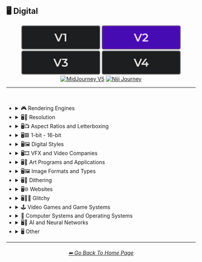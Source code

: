 <h2>🖥 Digital</h2>

<div align="center">

[<img src="/Images/Repo_Parts/Buttons/Version_Buttons/button_version_V1_inactive.webp?raw=true" alt="MidJourney V1" height="64" />](/Pages/MJ_V1/Style_Pages/Sphere/Digital.md)
[<img src="/Images/Repo_Parts/Buttons/Version_Buttons/button_version_V2_active.webp?raw=true" alt="MidJourney V2" height="64" />](/Pages/MJ_V2/Style_Pages/Sphere/Digital.md)
[<img src="/Images/Repo_Parts/Buttons/Version_Buttons/button_version_V3_inactive.webp?raw=true" alt="MidJourney V3" height="64" />](/Pages/MJ_V3/Style_Pages/Sphere/Digital.md)
[<img src="/Images/Repo_Parts/Buttons/Version_Buttons/button_version_V4_inactive.webp?raw=true" alt="MidJourney V4" height="64" />](/Pages/MJ_V4/Style_Pages/Just_The_Style/Digital.md)
<br>
[<img src="/Images/Repo_Parts/Buttons/Version_Buttons/button_version_V5_Alpha_inactive_half.webp?raw=true" alt="MidJourney V5" height="64" />](/Pages/MJ_V5/Style_Pages/Just_The_Style/Digital.md)
[<img src="/Images/Repo_Parts/Buttons/Version_Buttons/button_version_niji_inactive_half.webp?raw=true" alt="Niji Journey" height="64" />](/Pages/Niji_Journey/Style_Pages/Digital.md)

</div>

<hr>
<br>


- <details><summary>🎮 Rendering Engines</summary><p><div align="center">

	| Rendering Engine |
	| :-: |
	| <img src="/Images/MJ_V2/MidJourney_Styles_(sphere)/Wave_13/sphere_Rendering_Engine.webp?raw=true" width="256" /> |
	
	<br>

	| Octane | Cinema4D | C4D |
	| :-: | :-: | :-: |
	| <img src="/Images/MJ_V2/MidJourney_Styles_(sphere)/sphere_octane.webp?raw=true" width="256" /> | <img src="/Images/MJ_V2/MidJourney_Styles_(sphere)/sphere_Cinema4D.webp?raw=true" width="256" /> | <img src="/Images/MJ_V2/MidJourney_Styles_(sphere)/sphere_c4d.webp?raw=true/Images/MJ_V2/MidJourney_Styles_(sphere)/sphere_c4d.webp?raw=true" width="256" /> |
	
	<br>
	
	| Unreal Engine | Unity Engine |
	| :-: | :-: |
	| <img src="/Images/MJ_V2/MidJourney_Styles_(sphere)/sphere_unrealengine.webp?raw=true" width="256" /> | <img src="/Images/MJ_V2/MidJourney_Styles_(sphere)/sphere_unityengine.webp?raw=true" width="256" /> |
	
	<br>
	
	| Rendered in Houdini | Houdini-Render | Redshift Render |
	| :-: | :-: | :-: |
	| <img src="/Images/MJ_V2/MidJourney_Styles_(sphere)/sphere_RenderedInHoudini.webp?raw=true" width="256" /> | <img src="/Images/MJ_V2/MidJourney_Styles_(sphere)/sphere_Houdini-Render.webp?raw=true" width="256" /> | <img src="/Images/MJ_V2/MidJourney_Styles_(sphere)/sphere_RedshiftRender.webp?raw=true" width="256" /> |

	<br>
	
	| Blender Render | Cycles Render | OptiX-Render |
	| :-: | :-: | :-: |
	| <img src="/Images/MJ_V2/MidJourney_Styles_(sphere)/sphere_blenderrender.webp?raw=true" width="256" /> | <img src="/Images/MJ_V2/MidJourney_Styles_(sphere)/sphere_cyclesrender.webp?raw=true" width="256" /> | <img src="/Images/MJ_V2/MidJourney_Styles_(sphere)/sphere_OptiX-Render.webp?raw=true" width="256" /> |

	<br>
	
	| Povray | Vray | CryEngine |
	| :-: | :-: | :-: |
	| <img src="/Images/MJ_V2/MidJourney_Styles_(sphere)/sphere_Povray.webp?raw=true" width="256" /> | <img src="/Images/MJ_V2/MidJourney_Styles_(sphere)/sphere_vray.webp?raw=true" width="256" /> | <img src="/Images/MJ_V2/MidJourney_Styles_(sphere)/sphere_CryEngine.webp?raw=true" width="256" /> | 
	
	<br>
	
	| LuxCoreRender | Silicon Render |
	| :-: | :-: |
	| <img src="/Images/MJ_V2/MidJourney_Styles_(sphere)/sphere_LuxCoreRender.webp?raw=true" width="256" /> | <img src="/Images/MJ_V2/MidJourney_Styles_(sphere)/Wave_11/sphere_Silicon_Render.webp?raw=true" width="256" /> |

	<br>

	| MentalRay-Render | Raylectron |
	| :-: | :-: |
	| <img src="/Images/MJ_V2/MidJourney_Styles_(sphere)/sphere_MentalRay-Render.webp?raw=true" width="256" /> | <img src="/Images/MJ_V2/MidJourney_Styles_(sphere)/sphere_Raylectron.webp?raw=true" width="256" /> |

	<br>
	
	| Infini-D-Render | Zbrush | Sketchfab |
	| :-: | :-: | :-: |
	| <img src="/Images/MJ_V2/MidJourney_Styles_(sphere)/sphere_Infini-D-Render.webp?raw=true" width="256" /> | <img src="/Images/MJ_V2/MidJourney_Styles_(sphere)/sphere_Zbrush.webp?raw=true" width="256" /> | <img src="/Images/MJ_V2/MidJourney_Styles_(sphere)/sphere_Sketchfab.webp?raw=true" width="256" /> |
	
	<br>
	
	| OpenGL | DirectX |
	| :-: | :-: |
	| <img src="/Images/MJ_V2/MidJourney_Styles_(sphere)/sphere_OpenGL.webp?raw=true" width="256" /> | <img src="/Images/MJ_V2/MidJourney_Styles_(sphere)/sphere_DirectX.webp?raw=true" width="256" /> |

	<br>
	
	| Autodesk 3ds Max | SketchUp | Terragen |
	| :-: | :-: | :-: |
	| <img src="/Images/MJ_V2/MidJourney_Styles_(sphere)/sphere_Autodesk_3ds_Max.webp?raw=true" width="256" /> | <img src="/Images/MJ_V2/MidJourney_Styles_(sphere)/sphere_SketchUp.webp?raw=true" width="256" /> | <img src="/Images/MJ_V2/MidJourney_Styles_(sphere)/sphere_Terragen.webp?raw=true" width="256" /> |

	<br>
	
	| Arnold Render |
	| :-: |
	| <img src="/Images/MJ_V2/MidJourney_Styles_(sphere)/Wave_14/sphere_Arnold_Render.webp?raw=true" width="256" /> |

  </div></p></details>


- <details><summary>🖥📐 Resolution</summary><p><div align="center">

	| 4k | 8k | 16k |
	| :-: | :-: | :-: |
	| <img src="/Images/MJ_V2/MidJourney_Styles_(sphere)/sphere_4k.webp?raw=true" width="256" /> | <img src="/Images/MJ_V2/MidJourney_Styles_(sphere)/sphere_8k.webp?raw=true" width="256" /> | <img src="/Images/MJ_V2/MidJourney_Styles_(sphere)/sphere_16k.webp?raw=true" width="256" /> |
	
	<br>
	
	| 32k | Super-Resolution |
	| :-: | :-: |
	|  <img src="/Images/MJ_V2/MidJourney_Styles_(sphere)/sphere_32k.webp?raw=true" width="256" />	| <img src="/Images/MJ_V2/MidJourney_Styles_(sphere)/sphere_Super-resolution.webp?raw=true" width="256" /> |
	
	<br>

	| UHD | Ultra-HD |
	| :-: | :-: |
	| <img src="/Images/MJ_V2/MidJourney_Styles_(sphere)/Wave_14/sphere_UHD.webp?raw=true" width="256" /> | <img src="/Images/MJ_V2/MidJourney_Styles_(sphere)/sphere_Ultra-HD.webp?raw=true" width="256" /> |

	<br>
	
	| HD | Full-HD |
	| :-: | :-: |
	| <img src="/Images/MJ_V2/MidJourney_Styles_(sphere)/sphere_HD.webp?raw=true" width="256" /> | <img src="/Images/MJ_V2/MidJourney_Styles_(sphere)/sphere_Full-HD.webp?raw=true" width="256" /> |

	<br>

	| 144p | 240p | 480p |
	| :-: | :-: | :-: |
	| <img src="/Images/MJ_V2/MidJourney_Styles_(sphere)/Wave_9/sphere_144p.webp?raw=true" width="256" /> | <img src="/Images/MJ_V2/MidJourney_Styles_(sphere)/Wave_9/sphere_240p.webp?raw=true" width="256" /> | <img src="/Images/MJ_V2/MidJourney_Styles_(sphere)/Wave_9/sphere_480p.webp?raw=true" width="256" /> |

	<br>

	| 720p | 1080p |
	| :-: | :-: |
	| <img src="/Images/MJ_V2/MidJourney_Styles_(sphere)/Wave_9/sphere_720p.webp?raw=true" width="256" /> | <img src="/Images/MJ_V2/MidJourney_Styles_(sphere)/Wave_9/sphere_1080p.webp?raw=true" width="256" /> |

	</div></p></details>



- <details><summary>🖥📺 Aspect Ratios and Letterboxing</summary><p><div align="center">

	| Fullscreen | Widescreen | Anamorphic Widescreen |
	| :-: | :-: | :-: |
	| <img src="/Images/MJ_V2/MidJourney_Styles_(sphere)/Wave_9/sphere_Fullscreen.webp?raw=true" width="256" /> | <img src="/Images/MJ_V2/MidJourney_Styles_(sphere)/Wave_9/sphere_Widescreen.webp?raw=true" width="256" /> | <img src="/Images/MJ_V2/MidJourney_Styles_(sphere)/Wave_9/sphere_Anamorphic_Widescreen.webp?raw=true" width="256" /> |

	| Pillarbox | Letterboxing | Windowbox |
	| :-: | :-: | :-: |
	| <img src="/Images/MJ_V2/MidJourney_Styles_(sphere)/Wave_9/sphere_Pillarbox.webp?raw=true" width="256" /> | <img src="/Images/MJ_V2/MidJourney_Styles_(sphere)/Wave_9/sphere_Letterboxing.webp?raw=true" width="256" /> | <img src="/Images/MJ_V2/MidJourney_Styles_(sphere)/Wave_9/sphere_Windowbox.webp?raw=true" width="256" /> |

	</div></p></details>


- <details><summary>🖥🟩 1-bit - 16-bit</summary><p><div align="center">

	| 1-bit | 2-bit | 3-bit |
	| :-: | :-: | :-: |
	| <img src="/Images/MJ_V2/MidJourney_Styles_(sphere)/sphere_1-bit.webp?raw=true" width="256" /> | <img src="/Images/MJ_V2/MidJourney_Styles_(sphere)/sphere_2-bit.webp?raw=true" width="256" /> | <img src="/Images/MJ_V2/MidJourney_Styles_(sphere)/sphere_3-bit.webp?raw=true" width="256" /> | 
	
	<br>
	
	| 4-bit | 4-bit RGB | 6-bit |
	| :-: | :-: | :-: |
	| <img src="/Images/MJ_V2/MidJourney_Styles_(sphere)/sphere_4-bit.webp?raw=true" width="256" /> | <img src="/Images/MJ_V2/MidJourney_Styles_(sphere)/sphere_4-bitRGB.webp?raw=true" width="256" /> | <img src="/Images/MJ_V2/MidJourney_Styles_(sphere)/sphere_6-bit.webp?raw=true" width="256" /> |
	
	<br>
	
	| 8-bit | 8-bit RGB |
	| :-: | :-: |
	| <img src="/Images/MJ_V2/MidJourney_Styles_(sphere)/sphere_8-bit.webp?raw=true" width="256" /> | <img src="/Images/MJ_V2/MidJourney_Styles_(sphere)/sphere_8-bitRGB.webp?raw=true" width="256" /> |
	
	<br>
	
	| 12-bit | 12-bit RGB |
	| :-: | :-: |
	| <img src="/Images/MJ_V2/MidJourney_Styles_(sphere)/sphere_12-bit.webp?raw=true" width="256" /> | <img src="/Images/MJ_V2/MidJourney_Styles_(sphere)/sphere_12-bitRGB.webp?raw=true" width="256" /> |

	<br>
	
	| 16-bit | 16-bit RGB |
	| :-: | :-: |
	| <img src="/Images/MJ_V2/MidJourney_Styles_(sphere)/sphere_16-bit.webp?raw=true" width="256" /> | <img src="/Images/MJ_V2/MidJourney_Styles_(sphere)/sphere_16-bitRGB.webp?raw=true" width="256" /> |

	</div></p></details>


- <details><summary>🖥🖼 Digital Styles</summary><p><div align="center">

	| AR | VR | HQ |
	| :-: | :-: | :-: |
	| <img src="/Images/MJ_V2/MidJourney_Styles_(sphere)/sphere_AR.webp?raw=true" width="256" /> | <img src="/Images/MJ_V2/MidJourney_Styles_(sphere)/sphere_VR.webp?raw=true" width="256" /> | <img src="/Images/MJ_V2/MidJourney_Styles_(sphere)/Wave_14/sphere_HQ.webp?raw=true" width="256" /> |

	<br>
	
    | Virtualcore | Technocore |
    | :-: | :-: |
    | <img src="/Images/MJ_V2/MidJourney_Styles_(sphere)/sphere_Virtualcore.webp?raw=true" width="256" /> | <img src="/Images/MJ_V2/MidJourney_Styles_(sphere)/sphere_Technocore.webp?raw=true" width="256" /> |

    <br>

    | Cyberspace | Cyberdelic |
    | :-: | :-: |
    | <img src="/Images/MJ_V2/MidJourney_Styles_(sphere)/Wave_11/sphere_Cyberspace.webp?raw=true" width="256" /> | <img src="/Images/MJ_V2/MidJourney_Styles_(sphere)/sphere_Cyberdelic.webp?raw=true" width="256" /> |

    <br>

	| Cyberprep | Cybernoir | Cybernetics |
	| :-: | :-: | :-: |
	| <img src="/Images/MJ_V2/MidJourney_Styles_(sphere)/sphere_Cyberprep.webp?raw=true" width="256" /> | <img src="/Images/MJ_V2/MidJourney_Styles_(sphere)/Wave_11/sphere_Cybernoir.webp?raw=true" width="256" /> | <img src="/Images/MJ_V2/MidJourney_Styles_(sphere)/Wave_14/sphere_Cybernetics.webp?raw=true" width="256" /> |

	<br>

	| Hexatron | Trillwave |
	| :-: | :-: |
	| <img src="/Images/MJ_V2/MidJourney_Styles_(sphere)/sphere_Hexatron.webp?raw=true" width="256" /> | <img src="/Images/MJ_V2/MidJourney_Styles_(sphere)/Wave_11/sphere_Trillwave.webp?raw=true" width="256" /> |

	<br>

    | Analog | Analogpunk |
    | :-: | :-: |
    | <img src="/Images/MJ_V2/MidJourney_Styles_(sphere)/Wave_13/sphere_Analog.webp?raw=true" width="256" /> | <img src="/Images/MJ_V2/MidJourney_Styles_(sphere)/sphere_Analogpunk.webp?raw=true" width="256" /> |

    <br>

    | Digital | Digitalpunk |
    | :-: | :-: |
    | <img src="/Images/MJ_V2/MidJourney_Styles_(sphere)/Wave_13/sphere_Digital.webp?raw=true" width="256" /> | <img src="/Images/MJ_V2/MidJourney_Styles_(sphere)/sphere_Digitalpunk.webp?raw=true" width="256" /> |

    <br>

	| Cyber Minimalism | Frutiger Aero | Abstract Tech |
	| :-: | :-: | :-: |
	| <img src="/Images/MJ_V2/MidJourney_Styles_(sphere)/Wave_10/sphere_Cyber_Minimalism.webp?raw=true" width="256" /> | <img src="/Images/MJ_V2/MidJourney_Styles_(sphere)/Wave_10/sphere_Frutiger_Aero.webp?raw=true" width="256" /> | <img src="/Images/MJ_V2/MidJourney_Styles_(sphere)/Wave_10/sphere_Abstract_Tech.webp?raw=true" width="256" /> |

	<br>

    | Emulated | Pixelscape |
    | :-: | :-: |
    | <img src="/Images/MJ_V2/MidJourney_Styles_(sphere)/sphere_Pixelscape.webp?raw=true" width="256" /> | <img src="/Images/MJ_V2/MidJourney_Styles_(sphere)/sphere_Emulated.webp?raw=true" width="256" /> |

	<br>

	| Memecore | Old Memecore |
	| :-: | :-: |
	| <img src="/Images/MJ_V2/MidJourney_Styles_(sphere)/Wave_9/sphere_Memecore.webp?raw=true" width="256" /> | <img src="/Images/MJ_V2/MidJourney_Styles_(sphere)/Wave_10/sphere_Old_Memecore.webp?raw=true" width="256" /> |

	<br>

	| Old Web |
	| :-: |
	| <img src="/Images/MJ_V2/MidJourney_Styles_(sphere)/Wave_10/sphere_Old_Web.webp?raw=true" width="256" /> |

	<br>

	| Algorithmic |
	| :-: |
	| <img src="/Images/MJ_V2/MidJourney_Styles_(sphere)/sphere_algorithmic.webp?raw=true" width="256" /> |

  </div></p></details>
 
- <details><summary>🖥🎞 VFX and Video Companies</summary><p><div align="center">

	| Disney | Pixar | Dreamworks |
    | :-: | :-: | :-: |
    | <img src="/Images/MJ_V2/MidJourney_Styles_(sphere)/sphere_Disney.webp?raw=true" width="256" /> | <img src="/Images/MJ_V2/MidJourney_Styles_(sphere)/sphere_Pixar.webp?raw=true" width="256" /> | <img src="/Images/MJ_V2/MidJourney_Styles_(sphere)/sphere_Dreamworks.webp?raw=true" width="256" /> |

    | IMAX | Imageworks | Framestore |
    | :-: | :-: | :-: |
    | <img src="/Images/MJ_V2/MidJourney_Styles_(sphere)/sphere_IMAX.webp?raw=true" width="256" /> | <img src="/Images/MJ_V2/MidJourney_Styles_(sphere)/sphere_Imageworks.webp?raw=true" width="256" /> | <img src="/Images/MJ_V2/MidJourney_Styles_(sphere)/sphere_Framestore.webp?raw=true" width="256" /> |

    | Pixomondo | Luma Pictures | Criterion Collection |
    | :-: | :-: | :-: |
    | <img src="/Images/MJ_V2/MidJourney_Styles_(sphere)/sphere_Pixomondo.webp?raw=true" width="256" /> | <img src="/Images/MJ_V2/MidJourney_Styles_(sphere)/sphere_Luma_Pictures.webp?raw=true" width="256" /> | <img src="/Images/MJ_V2/MidJourney_Styles_(sphere)/sphere_Criterion_Collection.webp?raw=true" width="256" /> |

  </div></p></details>

- <details><summary>🖥🎨 Art Programs and Applications</summary><p><div align="center">

	| Program | App | Application |
	| :-: | :-: | :-: |
	| <img src="/Images/MJ_V2/MidJourney_Styles_(sphere)/Wave_13/sphere_Program.webp?raw=true" width="256" /> | <img src="/Images/MJ_V2/MidJourney_Styles_(sphere)/Wave_13/sphere_App.webp?raw=true" width="256" /> | <img src="/Images/MJ_V2/MidJourney_Styles_(sphere)/Wave_13/sphere_Application.webp?raw=true" width="256" /> |
	
	<br>

	| Microsoft Paint | MSPaint | Drawn in Kid Pix |
	| :-: | :-: | :-: |
	| <img src="/Images/MJ_V2/MidJourney_Styles_(sphere)/sphere_MicrosoftPaint.webp?raw=true" width="256" /> | <img src="/Images/MJ_V2/MidJourney_Styles_(sphere)/sphere_MSPaint.webp?raw=true" width="256" /> | <img src="/Images/MJ_V2/MidJourney_Styles_(sphere)/sphere_Drawn_in_Kid_Pix.webp?raw=true" width="256" /> |
	
	<br>
	
	| Photoshop | Adobe Lightroom | Drawn in Illustrator |
	| :-: | :-: | :-: |
	| <img src="/Images/MJ_V2/MidJourney_Styles_(sphere)/sphere_photoshop.webp?raw=true" width="256" /> | <img src="/Images/MJ_V2/MidJourney_Styles_(sphere)/sphere_Adobe_Lightroom.webp?raw=true" width="256" /> | <img src="/Images/MJ_V2/MidJourney_Styles_(sphere)/sphere_Drawn_in_Illustrator.webp?raw=true" width="256" /> |

	<br>

	| Adobe Premier | After Effects |
	| :-: | :-: |
	| <img src="/Images/MJ_V2/MidJourney_Styles_(sphere)/sphere_Adobe_Premier.webp?raw=true" width="256" /> | <img src="/Images/MJ_V2/MidJourney_Styles_(sphere)/sphere_After_Effects.webp?raw=true" width="256" /> |

	<br>

    | Adobe Flash | Shockwave Flashplayer |
    | :-: | :-: |
    | <img src="/Images/MJ_V2/MidJourney_Styles_(sphere)/sphere_Adobe_Flash.webp?raw=true" width="256" /> | <img src="/Images/MJ_V2/MidJourney_Styles_(sphere)/sphere_Shockwave_Flashplayer.webp?raw=true" width="256" /> |

	<br>

	| Drawn in Paint.NET | Drawn in GIMP | Drawn in Photo-Paint-X5 |
    | :-: | :-: | :-: |
    | <img src="/Images/MJ_V2/MidJourney_Styles_(sphere)/sphere_Drawn_in_Paint.NET.webp?raw=true" width="256" /> | <img src="/Images/MJ_V2/MidJourney_Styles_(sphere)/sphere_Drawn_in_GIMP.webp?raw=true" width="256" /> | <img src="/Images/MJ_V2/MidJourney_Styles_(sphere)/sphere_Drawn_in_Photo-Paint-X5.webp?raw=true" width="256" /> |

	<br>

	| Drawn in Aseprite | Drawn in Pyxel Edit |
    | :-: | :-: |
    | <img src="/Images/MJ_V2/MidJourney_Styles_(sphere)/sphere_Drawn_in_Aseprite.webp?raw=true" width="256" /> | <img src="/Images/MJ_V2/MidJourney_Styles_(sphere)/sphere_Drawn_in_Pyxel_Edit.webp?raw=true" width="256" /> |

  </div></p></details>



- <details><summary>🖥🖼 Image Formats and Types</summary><p><div align="center">

	| Graphic | Graphics |
	| :-: | :-: |
	| <img src="/Images/MJ_V2/MidJourney_Styles_(sphere)/Wave_13/sphere_Graphic.webp?raw=true" width="256" /> | <img src="/Images/MJ_V2/MidJourney_Styles_(sphere)/Wave_13/sphere_Graphics.webp?raw=true" width="256" /> |
	
	<br>
	
	| Picture | Image |
	| :-: | :-: |
	| <img src="/Images/MJ_V2/MidJourney_Styles_(sphere)/Wave_13/sphere_Picture.webp?raw=true" width="256" /> | <img src="/Images/MJ_V2/MidJourney_Styles_(sphere)/Wave_13/sphere_Image.webp?raw=true" width="256" /> |
	
	<br>

	| Raster | Vector Graphics |
	| :-: | :-: |
	| <img src="/Images/MJ_V2/MidJourney_Styles_(sphere)/sphere_raster.webp?raw=true" width="256" /> | <img src="/Images/MJ_V2/MidJourney_Styles_(sphere)/sphere_vectorgraphics.webp?raw=true" width="256" /> |
	
	<br>
	
	| Bitmap | Jpeg | Icon |
	| :-: | :-: | :-: |
	| <img src="/Images/MJ_V2/MidJourney_Styles_(sphere)/sphere_bitmap.webp?raw=true" width="256" /> | <img src="/Images/MJ_V2/MidJourney_Styles_(sphere)/sphere_jpeg.webp?raw=true" width="256" /> | <img src="/Images/MJ_V2/MidJourney_Styles_(sphere)/sphere_icon.webp?raw=true" width="256" /> |
	
	<br>

	| Animated GIF | Video |
	| :-: | :-: |
	| <img src="/Images/MJ_V2/MidJourney_Styles_(sphere)/Wave_10/sphere_Animated_GIF.webp?raw=true" width="256" /> | <img src="/Images/MJ_V2/MidJourney_Styles_(sphere)/Wave_13/sphere_Video.webp?raw=true" width="256" /> |

	<br>

	| Render | Rendered | Rendering |
	| :-: | :-: | :-: |
	| <img src="/Images/MJ_V2/MidJourney_Styles_(sphere)/Wave_13/sphere_Render.webp?raw=true" width="256" /> | <img src="/Images/MJ_V2/MidJourney_Styles_(sphere)/Wave_13/sphere_Rendered.webp?raw=true" width="256" /> | <img src="/Images/MJ_V2/MidJourney_Styles_(sphere)/Wave_13/sphere_Rendering.webp?raw=true" width="256" /> |
	
	<br>

	| 3D Model | 3D Render | Precision Rendering |
	| :-: | :-: | :-: |
	| <img src="/Images/MJ_V2/MidJourney_Styles_(sphere)/sphere_3Dmodel.webp?raw=true" width="256" /> | <img src="/Images/MJ_V2/MidJourney_Styles_(sphere)/sphere_3Drender.webp?raw=true" width="256" /> | <img src="/Images/MJ_V2/MidJourney_Styles_(sphere)/sphere_Precision_Rendering.webp?raw=true" width="256" /> |
	
	<br>
	
	| Wiremap | Lowpoly | Low Poly |
	| :-: | :-: | :-: |
	| <img src="/Images/MJ_V2/MidJourney_Styles_(sphere)/sphere_Wiremap.webp?raw=true" width="256" /> | <img src="/Images/MJ_V2/MidJourney_Styles_(sphere)/sphere_Lowpoly.webp?raw=true" width="256" /> | <img src="/Images/MJ_V2/MidJourney_Styles_(sphere)/sphere_Low_Poly.webp?raw=true" width="256" /> |

	<br>

	| Pre-Rendered Graphics | Physically Based Rendering |
    | :-: | :-: |
    | <img src="/Images/MJ_V2/MidJourney_Styles_(sphere)/sphere_Pre-rendered_graphics.webp?raw=true" width="256" /> | <img src="/Images/MJ_V2/MidJourney_Styles_(sphere)/sphere_Physically_Based_Rendering.webp?raw=true" width="256" /> |

    <br>
	
	| Holographic | Holography |
	| :-: | :-: |
	| <img src="/Images/MJ_V2/MidJourney_Styles_(sphere)/sphere_holographic.webp?raw=true" width="256" /> | <img src="/Images/MJ_V2/MidJourney_Styles_(sphere)/sphere_Holography.webp?raw=true" width="256" /> |
	
	<br>
	
	| Texture | Seamless Texture |
	| :-: | :-: |
	| <img src="/Images/MJ_V2/MidJourney_Styles_(sphere)/Wave_13/sphere_Texture.webp?raw=true" width="256" /> | <img src="/Images/MJ_V2/MidJourney_Styles_(sphere)/Wave_13/sphere_Seamless_Texture.webp?raw=true" width="256" /> |
	
	<br>

	| Digital Art | Pixel Art | Voxel Art |
	| :-: | :-: | :-: |
	| <img src="/Images/MJ_V2/MidJourney_Styles_(sphere)/sphere_digitalart.webp?raw=true" width="256" /> | <img src="/Images/MJ_V2/MidJourney_Styles_(sphere)/sphere_pixelart.webp?raw=true" width="256" /> | <img src="/Images/MJ_V2/MidJourney_Styles_(sphere)/sphere_voxelart.webp?raw=true" width="256" /> | 
	
	<br>

	| Pixel-Perfect | ASCII | Tilemap |
	| :-: | :-: | :-: |
	| <img src="/Images/MJ_V2/MidJourney_Styles_(sphere)/sphere_Pixel-Perfect.webp?raw=true" width="256" /> | <img src="/Images/MJ_V2/MidJourney_Styles_(sphere)/sphere_ASCII.webp?raw=true" width="256" /> | <img src="/Images/MJ_V2/MidJourney_Styles_(sphere)/sphere_tilemap.webp?raw=true" width="256" /> |
	
	<br>
	
	| Meme | NFT | Clip Art |
	| :-: | :-: | :-: |
	| <img src="/Images/MJ_V2/MidJourney_Styles_(sphere)/sphere_Meme.webp?raw=true" width="256" /> | <img src="/Images/MJ_V2/MidJourney_Styles_(sphere)/sphere_NFT.webp?raw=true" width="256" /> | <img src="/Images/MJ_V2/MidJourney_Styles_(sphere)/sphere_Clip_Art.webp?raw=true" width="256" /> |
	
	<br>
	
	| Photomontage | Stock Photo | Wallpaper |
	| :-: | :-: | :-: |
	| <img src="/Images/MJ_V2/MidJourney_Styles_(sphere)/sphere_Photomontage.webp?raw=true" width="256" /> | <img src="/Images/MJ_V2/MidJourney_Styles_(sphere)/sphere_Stock_Photo.webp?raw=true" width="256" /> | <img src="/Images/MJ_V2/MidJourney_Styles_(sphere)/sphere_Wallpaper.webp?raw=true" width="256" /> |

	<br>

	| Procedural Texture | Algorithmic Art | Character Design |
	| :-: | :-: | :-: |
	| <img src="/Images/MJ_V2/MidJourney_Styles_(sphere)/sphere_Procedural_Texture.webp?raw=true" width="256" /> | <img src="/Images/MJ_V2/MidJourney_Styles_(sphere)/sphere_Algorithmic_Art.webp?raw=true" width="256" /> | <img src="/Images/MJ_V2/MidJourney_Styles_(sphere)/Wave_12/sphere_Character_Design.webp?raw=true" width="256" /> |

	<br>
	
	| Creative Commons Attribution |
	| :-: |
	| <img src="/Images/MJ_V2/MidJourney_Styles_(sphere)/Wave_14/sphere_Creative_Commons_Attribution.webp?raw=true" width="256" /> |

  </div></p></details>



- <details><summary>🖥🏁 Dithering</summary><p><div align="center">

	| Dither | Dithering |
	| :-: | :-: |
	| <img src="/Images/MJ_V2/MidJourney_Styles_(sphere)/Wave_13/sphere_Dither.webp?raw=true" width="256" /> | <img src="/Images/MJ_V2/MidJourney_Styles_(sphere)/sphere_dithering.webp?raw=true" width="256" /> |
	
	<br>

	| Floyd–Steinberg Dithering | Bayer-Matrix Dithering |
	| :-: | :-: |
	| <img src="/Images/MJ_V2/MidJourney_Styles_(sphere)/sphere_FloydSteinberg_Dithering.webp?raw=true" width="256" /> | <img src="/Images/MJ_V2/MidJourney_Styles_(sphere)/sphere_Bayer-Matrix_Dithering.webp?raw=true" width="256" /> |

	<br>

	| 2x2-Bayer-Matrix Dithering | 4x4-Bayer-Matrix Dithering | 8x8-Bayer-Matrix Dithering |
	| :-: | :-: | :-: |
	| <img src="/Images/MJ_V2/MidJourney_Styles_(sphere)/sphere_2x2-Bayer-Matrix_Dithering.webp?raw=true" width="256" /> | <img src="/Images/MJ_V2/MidJourney_Styles_(sphere)/sphere_4x4-Bayer-Matrix_Dithering.webp?raw=true" width="256" /> | <img src="/Images/MJ_V2/MidJourney_Styles_(sphere)/sphere_8x8-Bayer-Matrix_Dithering.webp?raw=true" width="256" /> |

	<br>

	| Burkes Dithering | Stucki Dithering | Atkinson Dithering |
	| :-: | :-: | :-: |
	| <img src="/Images/MJ_V2/MidJourney_Styles_(sphere)/sphere_Burkes_Dithering.webp?raw=true" width="256" /> | <img src="/Images/MJ_V2/MidJourney_Styles_(sphere)/sphere_Stucki_Dithering.webp?raw=true" width="256" /> | <img src="/Images/MJ_V2/MidJourney_Styles_(sphere)/sphere_Atkinson_Dithering.webp?raw=true" width="256" /> |

	<br>

	| Jarvis-Judice-Ninke Dithering | Sierra Dithering | Gradient-Based Error-Diffusion Dithering |
	| :-: | :-: | :-: |
	| <img src="/Images/MJ_V2/MidJourney_Styles_(sphere)/sphere_Jarvis-Judice-Ninke_Dithering.webp?raw=true" width="256" /> | <img src="/Images/MJ_V2/MidJourney_Styles_(sphere)/sphere_Sierra_Dithering.webp?raw=true" width="256" /> | <img src="/Images/MJ_V2/MidJourney_Styles_(sphere)/sphere_Gradient-Based_Error-Diffusion_Dithering.webp?raw=true" width="256" /> |

  </div></p></details>



- <details><summary>🖥🌐 Websites</summary><p><div align="center">

	| Website | Webbrutalism | Geocities |
	| :-: | :-: | :-: |
	| <img src="/Images/MJ_V2/MidJourney_Styles_(sphere)/sphere_Website.webp?raw=true" width="256" /> | <img src="/Images/MJ_V2/MidJourney_Styles_(sphere)/sphere_Webbrutalism.webp?raw=true" width="256" /> | <img src="/Images/MJ_V2/MidJourney_Styles_(sphere)/sphere_Geocities.webp?raw=true" width="256" /> |
	
	<br>

	| Artstation | Trending on Artstation | Polycount |
	| :-: | :-: | :-: |
	| <img src="/Images/MJ_V2/MidJourney_Styles_(sphere)/sphere_Artstation.webp?raw=true" width="256" /> | <img src="/Images/MJ_V2/MidJourney_Styles_(sphere)/sphere_TrendingonArtstation.webp?raw=true" width="256" /> | <img src="/Images/MJ_V2/MidJourney_Styles_(sphere)/Wave_9/sphere_Polycount.webp?raw=true" width="256" /> |
	
	<br>

	| DeviantArt | Flickr | Behance |
	| :-: | :-: | :-: |
	| <img src="/Images/MJ_V2/MidJourney_Styles_(sphere)/sphere_DeviantArt.webp?raw=true" width="256" /> | <img src="/Images/MJ_V2/MidJourney_Styles_(sphere)/sphere_Flickr.webp?raw=true" width="256" />  | <img src="/Images/MJ_V2/MidJourney_Styles_(sphere)/Wave_14/sphere_Behance.webp?raw=true" width="256" /> |

	<br>
	
	| Social Media |
	| :-: |
	| <img src="/Images/MJ_V2/MidJourney_Styles_(sphere)/sphere_Social_Media.webp?raw=true" width="256" /> |

	<br>

	| Art on Instagram | Instagram-Art | Artstation-Art |
	| :-: | :-: | :-: |
	| <img src="/Images/MJ_V2/MidJourney_Styles_(sphere)/sphere_ArtonInstagram.webp?raw=true" width="256" /> | <img src="/Images/MJ_V2/MidJourney_Styles_(sphere)/Wave_13/sphere_Instagram-Art.webp?raw=true" width="256" /> | <img src="/Images/MJ_V2/MidJourney_Styles_(sphere)/Wave_13/sphere_Artstation-Art.webp?raw=true" width="256" /> |
	
	<br>
	
	| CGSociety | Pixiv | Unsplash |
	| :-: | :-: | :-: |
	| <img src="/Images/MJ_V2/MidJourney_Styles_(sphere)/sphere_CGSociety.webp?raw=true" width="256" /> | <img src="/Images/MJ_V2/MidJourney_Styles_(sphere)/sphere_Pixiv.webp?raw=true" width="256" /> | <img src="/Images/MJ_V2/MidJourney_Styles_(sphere)/sphere_Unsplash.webp?raw=true" width="256" /> |

	<br>
	
	| Google Maps |
	| :-: |
	| <img src="/Images/MJ_V2/MidJourney_Styles_(sphere)/Wave_12/sphere_Google_Maps.webp?raw=true" width="256" /> |

  </div></p></details>


- <details><summary>🖥👩‍💻 Glitchy</summary><p><div align="center">

	| Glitchcore | Matrix |
	| :-: | :-: |
	| <img src="/Images/MJ_V2/MidJourney_Styles_(sphere)/sphere_Glitchcore.webp?raw=true" width="256" /> | <img src="/Images/MJ_V2/MidJourney_Styles_(sphere)/sphere_matrix.webp?raw=true" width="256" /> |

	| Glitchy | Glitching |
	| :-: | :-: |
	| <img src="/Images/MJ_V2/MidJourney_Styles_(sphere)/sphere_glitchy.webp?raw=true" width="256" /> | <img src="/Images/MJ_V2/MidJourney_Styles_(sphere)/sphere_Glitching.webp?raw=true" width="256" /> |
	
	<br>
	
	| Data Moshing | Datamoshing | Databending |
	| :-: | :-: | :-: |
	| <img src="/Images/MJ_V2/MidJourney_Styles_(sphere)/sphere_data_moshing.webp?raw=true" width="256" /> | <img src="/Images/MJ_V2/MidJourney_Styles_(sphere)/sphere_datamoshing.webp?raw=true" width="256" /> | <img src="/Images/MJ_V2/MidJourney_Styles_(sphere)/sphere_Databending.webp?raw=true" width="256" /> |
	
	<br>
	
	| Data Manipulation | Artifacting | Fuzzing |
	| :-: | :-: | :-: |
	| <img src="/Images/MJ_V2/MidJourney_Styles_(sphere)/sphere_Data_Manipulation.webp?raw=true" width="256" /> | <img src="/Images/MJ_V2/MidJourney_Styles_(sphere)/sphere_Artifacting.webp?raw=true" width="256" /> | <img src="/Images/MJ_V2/MidJourney_Styles_(sphere)/sphere_Fuzzing.webp?raw=true" width="256" /> |

  </div></p></details>


- <details><summary>🕹 Video Games and Game Systems</summary><p>

  - <details><summary>🕹🖼 Video Game Styles</summary><p><div align="center">

	| Game | Video Game | Flash Game |
	| :-: | :-: | :-: |
	| <img src="/Images/MJ_V2/MidJourney_Styles_(sphere)/Wave_13/sphere_Game.webp?raw=true" width="256" /> | <img src="/Images/MJ_V2/MidJourney_Styles_(sphere)/sphere_videogame.webp?raw=true" width="256" /> | <img src="/Images/MJ_V2/MidJourney_Styles_(sphere)/sphere_Flash_Game.webp?raw=true" width="256" /> |
	
	<br>
	
	| HD Mod |
	| :-: |
	| <img src="/Images/MJ_V2/MidJourney_Styles_(sphere)/sphere_HD_Mod.webp?raw=true" width="256" /> |
	
	<br>
	
	| Gamercore | Nintencore | Nintendo |
	| :-: | :-: | :-: |
	| <img src="/Images/MJ_V2/MidJourney_Styles_(sphere)/sphere_Gamercore.webp?raw=true" width="256" /> | <img src="/Images/MJ_V2/MidJourney_Styles_(sphere)/sphere_Nintencore.webp?raw=true" width="256" /> | <img src="/Images/MJ_V2/MidJourney_Styles_(sphere)/Wave_14/sphere_Nintendo.webp?raw=true" width="256" /> |
	
	<br>
	
	| Tetris | Pacman |
	| :-: | :-: |
	| <img src="/Images/MJ_V2/MidJourney_Styles_(sphere)/sphere_Tetris.webp?raw=true" width="256" /> | <img src="/Images/MJ_V2/MidJourney_Styles_(sphere)/sphere_Pacman.webp?raw=true" width="256" /> |
	
	<br>
	
	| Minecraft | Terraria |
	| :-: | :-: |
	| <img src="/Images/MJ_V2/MidJourney_Styles_(sphere)/sphere_Minecraft.webp?raw=true" width="256" /> | <img src="/Images/MJ_V2/MidJourney_Styles_(sphere)/sphere_Terraria.webp?raw=true" width="256" /> |
	
	<br>
	
	| Roblox |
	| :-: |
	| <img src="/Images/MJ_V2/MidJourney_Styles_(sphere)/Wave_10/sphere_Roblox.webp?raw=true" width="256" /> |
	
	<br>
	
	| No Mans Sky |
	| :-: |
	| <img src="/Images/MJ_V2/MidJourney_Styles_(sphere)/Wave_10/sphere_No_Mans_Sky.webp?raw=true" width="256" /> |
	
	<br>
	
	| Farmville |
	| :-: |
	| <img src="/Images/MJ_V2/MidJourney_Styles_(sphere)/Wave_14/sphere_Farmville.webp?raw=true" width="256" /> |
	
	<br>
	
	| Guitar Hero |
	| :-: |
	| <img src="/Images/MJ_V2/MidJourney_Styles_(sphere)/Wave_14/sphere_Guitar_Hero.webp?raw=true" width="256" /> |
	
	<br>
	
	| Fallout | Skyrim |
	| :-: | :-: |
	| <img src="/Images/MJ_V2/MidJourney_Styles_(sphere)/sphere_Fallout.webp?raw=true" width="256" /> | <img src="/Images/MJ_V2/MidJourney_Styles_(sphere)/sphere_Skyrim.webp?raw=true" width="256" /> |
	
	<br>
	
	| Polybius | LSD-Dream-Emulator |
	| :-: | :-: |
	| <img src="/Images/MJ_V2/MidJourney_Styles_(sphere)/sphere_Polybius.webp?raw=true" width="256" /> | <img src="/Images/MJ_V2/MidJourney_Styles_(sphere)/sphere_LSD-Dream-Emulator.webp?raw=true" width="256" /> |

	</div></p></details>


  - <details><summary>🕹👾 Game System Graphics</summary><p><div align="center">

	| Atari Graphics |
	| :-: |
	| <img src="/Images/MJ_V2/MidJourney_Styles_(sphere)/sphere_AtariGraphics.webp?raw=true" width="256" /> |

	<br>

	| Atari 2600 | Atari 2600 Palette |
	| :-: | :-: |
	| <img src="/Images/MJ_V2/MidJourney_Styles_(sphere)/sphere_Atari_2600.webp?raw=true" width="256" /> | <img src="/Images/MJ_V2/MidJourney_Styles_(sphere)/sphere_Atari_2600_Palette.webp?raw=true" width="256" /> |

	<br>

	| Atari ST | Atari ST Palette |
	| :-: | :-: |
	| <img src="/Images/MJ_V2/MidJourney_Styles_(sphere)/sphere_Atari_ST.webp?raw=true" width="256" /> | <img src="/Images/MJ_V2/MidJourney_Styles_(sphere)/sphere_Atari_ST_Palette.webp?raw=true" width="256" /> |

	<br>

	| PS1 Graphics |
	| :-: |
	| <img src="/Images/MJ_V2/MidJourney_Styles_(sphere)/sphere_PS1_Graphics.webp?raw=true" width="256" /> |

	<br>

	| PS2 Graphics | PS3 Graphics |
	| :-: | :-: |
	| <img src="/Images/MJ_V2/MidJourney_Styles_(sphere)/Wave_10/sphere_PS2_Graphics.webp?raw=true" width="256" /> | <img src="/Images/MJ_V2/MidJourney_Styles_(sphere)/Wave_10/sphere_PS3_Graphics.webp?raw=true" width="256" /> |
	
	<br>
	
	| PS4 Graphics | PS5 Graphics |
	| :-: | :-: |
	| <img src="/Images/MJ_V2/MidJourney_Styles_(sphere)/Wave_10/sphere_PS4_Graphics.webp?raw=true" width="256" /> | <img src="/Images/MJ_V2/MidJourney_Styles_(sphere)/Wave_10/sphere_PS5_Graphics.webp?raw=true" width="256" /> |
	
	<br>
	
	| PSP Graphics | PS Vita Graphics |
	| :-: | :-: |
	| <img src="/Images/MJ_V2/MidJourney_Styles_(sphere)/Wave_10/sphere_PSP_Graphics.webp?raw=true" width="256" /> | <img src="/Images/MJ_V2/MidJourney_Styles_(sphere)/Wave_10/sphere_PS_Vita_Graphics.webp?raw=true" width="256" /> |
	
	<br>

	| Xbox Graphics | Xbox 360 Graphics |
	| :-: | :-: |
	| <img src="/Images/MJ_V2/MidJourney_Styles_(sphere)/Wave_10/sphere_Xbox_Graphics.webp?raw=true" width="256" /> | <img src="/Images/MJ_V2/MidJourney_Styles_(sphere)/sphere_Xbox_360_Graphics.webp?raw=true" width="256" /> |

	<br>

	| Xbox One Graphics | Xbox One X Graphics |
	| :-: | :-: |
	| <img src="/Images/MJ_V2/MidJourney_Styles_(sphere)/Wave_10/sphere_Xbox_One_Graphics.webp?raw=true" width="256" /> | <img src="/Images/MJ_V2/MidJourney_Styles_(sphere)/Wave_10/sphere_Xbox_One_X_Graphics.webp?raw=true" width="256" /> |

	<br>

	| NES | NES Palette |
	| :-: | :-: |
	| <img src="/Images/MJ_V2/MidJourney_Styles_(sphere)/sphere_NES.webp?raw=true" width="256" /> | <img src="/Images/MJ_V2/MidJourney_Styles_(sphere)/sphere_NES_Palette.webp?raw=true" width="256" /> |

	<br>

	| SNES | SNES Palette |
	| :-: | :-: |
	| <img src="/Images/MJ_V2/MidJourney_Styles_(sphere)/sphere_SNES.webp?raw=true" width="256" /> | <img src="/Images/MJ_V2/MidJourney_Styles_(sphere)/sphere_SNES_Palette.webp?raw=true" width="256" /> |

	<br>

	| Nintendo 64 Graphics | GameCube Graphics |
	| :-: | :-: |
	| <img src="/Images/MJ_V2/MidJourney_Styles_(sphere)/sphere_Nintendo_64_Graphics.webp?raw=true" width="256" /> | <img src="/Images/MJ_V2/MidJourney_Styles_(sphere)/Wave_10/sphere_GameCube_Graphics.webp?raw=true" width="256" /> |

	<br>

	| Wii Graphics | Wii U Graphics |
	| :-: | :-: |
	| <img src="/Images/MJ_V2/MidJourney_Styles_(sphere)/sphere_Wii_Graphics.webp?raw=true" width="256" /> | <img src="/Images/MJ_V2/MidJourney_Styles_(sphere)/Wave_10/sphere_Wii_U_Graphics.webp?raw=true" width="256" /> |

	<br>

	| Nintendo Switch Graphics |
	| :-: |
	| <img src="/Images/MJ_V2/MidJourney_Styles_(sphere)/Wave_10/sphere_Nintendo_Switch_Graphics.webp?raw=true" width="256" /> |

	<br>

	| Game Boy | Game Boy Palette | Gameboy Graphics |
	| :-: | :-: | :-: |
	| <img src="/Images/MJ_V2/MidJourney_Styles_(sphere)/sphere_Game_Boy.webp?raw=true" width="256" /> | <img src="/Images/MJ_V2/MidJourney_Styles_(sphere)/sphere_Game_Boy_Palette.webp?raw=true" width="256" /> | <img src="/Images/MJ_V2/MidJourney_Styles_(sphere)/Wave_10/sphere_Gameboy_Graphics.webp?raw=true" width="256" /> |

	<br>

	| Game Boy Color | Game Boy Color Palette |
	| :-: | :-: |
	| <img src="/Images/MJ_V2/MidJourney_Styles_(sphere)/sphere_Game_Boy_Color.webp?raw=true" width="256" /> | <img src="/Images/MJ_V2/MidJourney_Styles_(sphere)/sphere_Game_Boy_Color_Palette.webp?raw=true" width="256" /> |

	<br>

	| Game Boy Advance | Game Boy Advance Palette |
	| :-: | :-: |
	| <img src="/Images/MJ_V2/MidJourney_Styles_(sphere)/sphere_Game_Boy_Advance.webp?raw=true" width="256" /> | <img src="/Images/MJ_V2/MidJourney_Styles_(sphere)/sphere_Game_Boy_Advance_Palette.webp?raw=true" width="256" /> |

	<br>

	| Nintendo DS Graphics | Nintendo 3DS Graphics |
	| :-: | :-: |
	| <img src="/Images/MJ_V2/MidJourney_Styles_(sphere)/Wave_10/sphere_Nintendo_DS_Graphics.webp?raw=true" width="256" /> | <img src="/Images/MJ_V2/MidJourney_Styles_(sphere)/Wave_10/sphere_Nintendo_3DS_Graphics.webp?raw=true" width="256" /> |

	</div></p></details>

  </p></details>
  

- <details><summary>💾 Computer Systems and Operating Systems</summary><p>

  - <details><summary>💾🖥 Computer System Graphics</summary><p><div align="center">

	| PC Graphics |
	| :-: |
	| <img src="/Images/MJ_V2/MidJourney_Styles_(sphere)/Wave_10/sphere_PC_Graphics.webp?raw=true" width="256" /> |

	<br>

	| 90s Computer Graphics | 1990s Computer Graphics |
	| :-: | :-: |
	| <img src="/Images/MJ_V2/MidJourney_Styles_(sphere)/sphere_90scomputergraphics.webp?raw=true" width="256" /> | <img src="/Images/MJ_V2/MidJourney_Styles_(sphere)/sphere_1990s_Computer_Graphics.webp?raw=true" width="256" /> |
	
	<br>
	
	| Commodore 64 | Commodore 64 Palette |
	| :-: | :-: |
	| <img src="/Images/MJ_V2/MidJourney_Styles_(sphere)/sphere_Commodore_64.webp?raw=true" width="256" /> | <img src="/Images/MJ_V2/MidJourney_Styles_(sphere)/sphere_Commodore_64_Palette.webp?raw=true" width="256" /> |

	<br>

	| Commodore 128 | Commodore 128 Palette |
	| :-: | :-: |
	| <img src="/Images/MJ_V2/MidJourney_Styles_(sphere)/sphere_Commodore_128.webp?raw=true" width="256" /> | <img src="/Images/MJ_V2/MidJourney_Styles_(sphere)/sphere_Commodore_128_Palette.webp?raw=true" width="256" /> |

	<br>

	| Commodore VIC-20 | Commodore VIC-20 Palette |
	| :-: | :-: |
	| <img src="/Images/MJ_V2/MidJourney_Styles_(sphere)/sphere_Commodore_VIC-20.webp?raw=true" width="256" /> | <img src="/Images/MJ_V2/MidJourney_Styles_(sphere)/sphere_Commodore_VIC-20_Palette.webp?raw=true" width="256" /> |

	<br>

	| Amiga OCS Graphics | Teletext | Teletext Palette |
	| :-: | :-: | :-: |
	| <img src="/Images/MJ_V2/MidJourney_Styles_(sphere)/sphere_AmigaOCSGraphics.webp?raw=true" width="256" /> | <img src="/Images/MJ_V2/MidJourney_Styles_(sphere)/sphere_Teletext.webp?raw=true" width="256" /> | <img src="/Images/MJ_V2/MidJourney_Styles_(sphere)/sphere_Teletext_Palette.webp?raw=true" width="256" /> |

	<br>

	| Apple II | Apple II Palette |
	| :-: | :-: |
	| <img src="/Images/MJ_V2/MidJourney_Styles_(sphere)/sphere_Apple_II.webp?raw=true" width="256" /> | <img src="/Images/MJ_V2/MidJourney_Styles_(sphere)/sphere_Apple_II_Palette.webp?raw=true" width="256" /> |

	<br>

	| Apple IIGS | IIGS Graphics | Apple IIGS Palette |
	| :-: | :-: | :-: |
	| <img src="/Images/MJ_V2/MidJourney_Styles_(sphere)/sphere_Apple_IIgs.webp?raw=true" width="256" /> | <img src="/Images/MJ_V2/MidJourney_Styles_(sphere)/sphere_IIGSGraphics.webp?raw=true" width="256" /> | <img src="/Images/MJ_V2/MidJourney_Styles_(sphere)/sphere_Apple_IIgs_Palette.webp?raw=true" width="256" /> |

	<br>

	| ZX Spectrum | ZX Spectrum Palette |
	| :-: | :-: |
	| <img src="/Images/MJ_V2/MidJourney_Styles_(sphere)/sphere_ZX_Spectrum.webp?raw=true" width="256" /> | <img src="/Images/MJ_V2/MidJourney_Styles_(sphere)/sphere_ZX_Spectrum_Palette.webp?raw=true" width="256" /> |

	<br>

	| Mattel Aquarius | Mattel Aquarius Palette |
	| :-: | :-: |
	| <img src="/Images/MJ_V2/MidJourney_Styles_(sphere)/sphere_Mattel_Aquarius.webp?raw=true" width="256" /> | <img src="/Images/MJ_V2/MidJourney_Styles_(sphere)/sphere_Mattel_Aquarius_Palette.webp?raw=true" width="256" /> |

	</div></p></details>


  - <details><summary>💾💽 Operating Systems</summary><p><div align="center">

	| OS | Operating System |
	| :-: | :-: |
	| <img src="/Images/MJ_V2/MidJourney_Styles_(sphere)/Wave_13/sphere_OS.webp?raw=true" width="256" /> | <img src="/Images/MJ_V2/MidJourney_Styles_(sphere)/Wave_13/sphere_Operating_System.webp?raw=true" width="256" /> |
	
	<br>
	
	| DOS | MS-DOS |
	| :-: | :-: |
	| <img src="/Images/MJ_V2/MidJourney_Styles_(sphere)/sphere_DOS.webp?raw=true" width="256" /> | <img src="/Images/MJ_V2/MidJourney_Styles_(sphere)/sphere_MS-DOS.webp?raw=true" width="256" /> |

	<br>

	| Windows-95 | Windows-XP | Windows-Vista |
	| :-: | :-: | :-: |
	| <img src="/Images/MJ_V2/MidJourney_Styles_(sphere)/sphere_Windows-95.webp?raw=true" width="256" /> | <img src="/Images/MJ_V2/MidJourney_Styles_(sphere)/sphere_Windows-XP.webp?raw=true" width="256" /> | <img src="/Images/MJ_V2/MidJourney_Styles_(sphere)/sphere_Windows-Vista.webp?raw=true" width="256" /> |

	<br>

	| Windows-7 | Windows-8 |
	| :-: | :-: |
	| <img src="/Images/MJ_V2/MidJourney_Styles_(sphere)/sphere_Windows-7.webp?raw=true" width="256" /> | <img src="/Images/MJ_V2/MidJourney_Styles_(sphere)/sphere_Windows-8.webp?raw=true" width="256" /> |

	<br>

	| Windows-10 | Windows-11 |
	| :-: | :-: |
	| <img src="/Images/MJ_V2/MidJourney_Styles_(sphere)/sphere_Windows-10.webp?raw=true" width="256" /> | <img src="/Images/MJ_V2/MidJourney_Styles_(sphere)/sphere_Windows-11.webp?raw=true" width="256" /> |

	<br>

	| Classic-Mac-OS | Mac-OSX | MacOS |
	| :-: | :-: | :-: |
	| <img src="/Images/MJ_V2/MidJourney_Styles_(sphere)/sphere_Classic-Mac-OS.webp?raw=true" width="256" /> | <img src="/Images/MJ_V2/MidJourney_Styles_(sphere)/sphere_Mac-OSX.webp?raw=true" width="256" /> | <img src="/Images/MJ_V2/MidJourney_Styles_(sphere)/sphere_MacOS.webp?raw=true" width="256" /> |

	<br>

	| iOS | watchOS | WearOS |
	| :-: | :-: | :-: |
	| <img src="/Images/MJ_V2/MidJourney_Styles_(sphere)/sphere_iOS.webp?raw=true" width="256" /> | <img src="/Images/MJ_V2/MidJourney_Styles_(sphere)/sphere_watchOS.webp?raw=true" width="256" /> | <img src="/Images/MJ_V2/MidJourney_Styles_(sphere)/sphere_WearOS.webp?raw=true" width="256" /> |

	<br>

	| Unix | Linux | Ubuntu |
	| :-: | :-: | :-: |
	| <img src="/Images/MJ_V2/MidJourney_Styles_(sphere)/sphere_Unix.webp?raw=true" width="256" /> | <img src="/Images/MJ_V2/MidJourney_Styles_(sphere)/sphere_Linux.webp?raw=true" width="256" /> | <img src="/Images/MJ_V2/MidJourney_Styles_(sphere)/sphere_Ubuntu.webp?raw=true" width="256" /> |

	<br>
	
	| Chrome OS | AmigaOS |
	| :-: | :-: |
	| <img src="/Images/MJ_V2/MidJourney_Styles_(sphere)/sphere_Chrome_OS.webp?raw=true" width="256" /> | <img src="/Images/MJ_V2/MidJourney_Styles_(sphere)/sphere_AmigaOS.webp?raw=true" width="256" /> |

	</div></p></details>

  </p></details>


- <details><summary>🖥🧠 AI and Neural Networks</summary><p><div align="center">

	| AI | Neural Network |
	| :-: | :-: |
	| <img src="/Images/MJ_V2/MidJourney_Styles_(sphere)/Wave_13/sphere_AI.webp?raw=true" width="256" /> | <img src="/Images/MJ_V2/MidJourney_Styles_(sphere)/Wave_13/sphere_Neural_Network.webp?raw=true" width="256" /> |
	
	<br>

	| AI Generated | Neural Art | Neural Style Transfer |
	| :-: | :-: | :-: |
	| <img src="/Images/MJ_V2/MidJourney_Styles_(sphere)/sphere_AIGenerated.webp?raw=true" width="256" /> | <img src="/Images/MJ_V2/MidJourney_Styles_(sphere)/sphere_Neural_Art.webp?raw=true" width="256" /> | <img src="/Images/MJ_V2/MidJourney_Styles_(sphere)/sphere_Neural_Style_Transfer.webp?raw=true" width="256" /> |

	<br>

	| Deep Dream |
	| :-: |
	| <img src="/Images/MJ_V2/MidJourney_Styles_(sphere)/sphere_deepdream.webp?raw=true" width="256" /> |
	
	<br>

	| Generated by Midjourney | Generated by Dall-e | Generated by Dall-e2 |
    | :-: | :-: | :-: |
    | <img src="/Images/MJ_V2/MidJourney_Styles_(sphere)/sphere_Generated_by_Midjourney.webp?raw=true" width="256" /> | <img src="/Images/MJ_V2/MidJourney_Styles_(sphere)/sphere_Generated_by_Dall-e.webp?raw=true" width="256" /> | <img src="/Images/MJ_V2/MidJourney_Styles_(sphere)/sphere_Generated_by_Dall-e2.webp?raw=true" width="256" /> |

    <br>

    | Convolutional Features | Image Segmentation |
    | :-: | :-: |
    | <img src="/Images/MJ_V2/MidJourney_Styles_(sphere)/sphere_Convolutional_Features.webp?raw=true" width="256" /> | <img src="/Images/MJ_V2/MidJourney_Styles_(sphere)/sphere_Image_Segmentation.webp?raw=true" width="256" /> |

  </div></p></details>


- <details><summary>🖥 Other</summary><p><div align="center">

	| Network |
	| :-: |
	| <img src="/Images/MJ_V2/MidJourney_Styles_(sphere)/Wave_13/sphere_Network.webp?raw=true" width="256" /> |
	
	<br>
	
	| Cellular Automata | Conway's Game of Life |
	| :-: | :-: |
	| <img src="/Images/MJ_V2/MidJourney_Styles_(sphere)/sphere_CellularAutomata.webp?raw=true" width="256" /> | <img src="/Images/MJ_V2/MidJourney_Styles_(sphere)/sphere_ConwaysGameofLife.webp?raw=true" width="256" /> |

	<br>
	
	| Macroblock | Photoillustration |
	| :-: | :-: |
	| <img src="/Images/MJ_V2/MidJourney_Styles_(sphere)/sphere_Macroblock.webp?raw=true" width="256" /> | <img src="/Images/MJ_V2/MidJourney_Styles_(sphere)/sphere_Photoillustration.webp?raw=true" width="256" /> |

	<br>
	
	| Captcha | Recaptcha |
	| :-: | :-: |
	| <img src="/Images/MJ_V2/MidJourney_Styles_(sphere)/Wave_12/Sphere_Captcha.webp?raw=true" width="256" /> | <img src="/Images/MJ_V2/MidJourney_Styles_(sphere)/Wave_12/Sphere_Recaptcha.webp?raw=true" width="256" /> |

  </div></p></details>


<hr><!--------------->
<div align="center">
<h6><a href="/README.md">⬅ Go Back To Home Page</a></h6>
</div>
